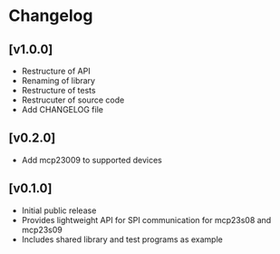 # Changelog

## [v1.0.0]
- Restructure of API
- Renaming of library
- Restructure of tests
- Restrucuter of source code
- Add CHANGELOG file

## [v0.2.0]
- Add mcp23009 to supported devices

## [v0.1.0]
- Initial public release
- Provides lightweight API for SPI communication for mcp23s08 and mcp23s09
- Includes shared library and test programs as example
